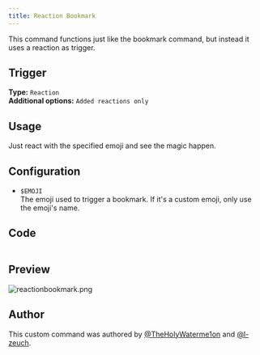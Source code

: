 ```yaml
---
title: Reaction Bookmark
---
```


This command functions just like the bookmark command, but instead it uses a
reaction as trigger.

## Trigger

**Type:** `Reaction` <br />
**Additional options:** `Added reactions only`

## Usage

Just react with the specified emoji and see the magic happen.

## Configuration

- `$EMOJI` <br />
  The emoji used to trigger a bookmark. If it's a custom emoji, only use the
  emoji's name.

## Code

```gotmpl file=../../../src/utilities/reactionbookmark.go.tmpl

```

## Preview

![reactionbookmark.png](/img/reactionbookmark.png)

## Author

This custom command was authored by [@TheHolyWaterme1on](https://github.com/TheHolyWaterme1on) and [@l-zeuch](https://github.com/l-zeuch).
